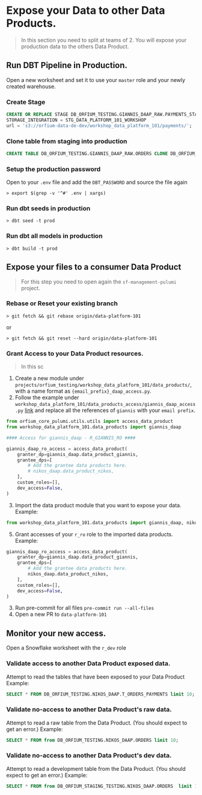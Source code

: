 # Expose your Data to other Data Products.
> In this section you need to split at teams of 2. You will expose your production data to the others Data Product.
## Run DBT Pipeline in Production.
Open a new worksheet and set it to use your `master` role and your newly created warehouse.

### Create Stage
```sql
CREATE OR REPLACE STAGE DB_ORFIUM_TESTING.GIANNIS_DAAP_RAW.PAYMENTS_STAGE  
STORAGE_INTEGRATION = STG_DATA_PLATFORM_101_WORKSHOP
url = 's3://orfium-data-de-dev/workshop_data_platform_101/payments/';
```

### Clone table from staging into production
```sql
CREATE TABLE DB_ORFIUM_TESTING.GIANNIS_DAAP_RAW.ORDERS CLONE DB_ORFIUM_STAGING_TESTING.GIANNIS_DAAP_RAW.ORDERS
```

### Setup the production password
Open to your `.env` file and add the `DBT_PASSWORD` and source the file again
```shell
> export $(grep -v '^#' .env | xargs)
```

### Run dbt seeds in production
```shell
> dbt seed -t prod
```

### Run dbt all models in production
```shell
> dbt build -t prod
```

## Expose your files to a consumer Data Product
> For this step you need to open again the `sf-management-pulumi` project.

### Rebase or Reset your existing branch
```shell
> git fetch && git rebase origin/data-platform-101
```
or 
```shell
> git fetch && git reset --hard origin/data-platform-101 
```

### Grant Access to your Data Product resources.
> In this sc

1. Create a new module under `projects/orfium_testing/workshop_data_platform_101/data_products/`, 
with a name format as `{email_prefix}_daap_access.py`.
2. Follow the example under `workshop_data_platform_101/data_products_access/giannis_daap_access.py` [link](https://github.com/Orfium/sf-management-pulumi/blob/master/projects/orfium_testing/workshop_data_platform_101/data_products_access/giannis_daap_access.py)
and replace all the references of `giannis` with your `email prefix`.
```python
from orfium_core_pulumi.utils.utils import access_data_product
from workshop_data_platform_101.data_products import giannis_daap

#### Access for giannis_daap - R_GIANNIS_RO ####

giannis_daap_ro_access = access_data_product(
    granter_dp=giannis_daap.data_product_giannis,
    grantee_dps=[
        # Add the grantee data products here.
        # nikos_daap.data_product_nikos,
    ],
    custom_roles=[],
    dev_access=False,
)
```
3. Import the data product module that you want to expose your data. 
Example:
```python
from workshop_data_platform_101.data_products import giannis_daap, niko_daap
```
5. Grant accesses of your `r_ro` role to the imported data products.
Example: 
```python
giannis_daap_ro_access = access_data_product(
    granter_dp=giannis_daap.data_product_giannis,
    grantee_dps=[
        # Add the grantee data products here.
        nikos_daap.data_product_nikos,
    ],
    custom_roles=[],
    dev_access=False,
)
```
3. Run pre-commit for all files `pre-commit run --all-files`
4. Open a new PR to `data-platform-101` 

## Monitor your new access.
Open a Snowflake worksheet with the `r_dev` role 

### Validate access to another Data Product exposed data.
Attempt to read the tables that have been exposed to your Data Product
Example:
```SQL
SELECT * FROM DB_ORFIUM_TESTING.NIKOS_DAAP.T_ORDERS_PAYMENTS limit 10;
```

### Validate no-access to another Data Product's raw data.
Attempt to read a raw table from the Data Product. (You should expect to get an error.)
Example:
```SQL
SELECT * FROM from DB_ORFIUM_TESTING.NIKOS_DAAP.ORDERS limit 10;
```

### Validate no-access to another Data Product's dev data.
Attempt to read a development table from the Data Product. (You should expect to get an error.)
Example:
```SQL
SELECT * FROM from DB_ORFIUM_STAGING_TESTING.NIKOS_DAAP.ORDERS  limit 10;
```